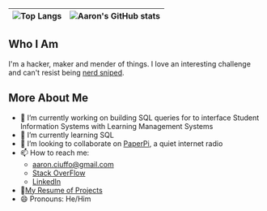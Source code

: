 |![Top Langs](https://github-readme-stats.vercel.app/api/top-langs/?username=txoof&theme=gruvbox) |![Aaron's GitHub stats](https://github-readme-stats.vercel.app/api?username=txoof&theme=gruvbox&show_icons=true) |
|-|-|                                                                

## Who I Am

I'm a hacker, maker and mender of things. I love an interesting challenge and can't resist being [nerd sniped](https://xkcd.com/356/).

## More About Me

- 🔭 I’m currently working on building SQL queries for to interface Student Information Systems with Learning Management Systems
- 🌱 I’m currently learning SQL
- 👯 I’m looking to collaborate on [PaperPi](https://github.com/txoof/PaperPi), a quiet internet radio
- 📫 How to reach me:
  -  aaron.ciuffo@gmail.com
  -  [Stack OverFlow](https://stackoverflow.com/users/5530152/aaron-ciuffo)
  -  [LinkedIn](https://www.linkedin.com/in/aaron-ciuffo-a730a7107/)
- 📜[My Resume of Projects](https://github.com/txoof/resume)
- 😄 Pronouns: He/Him


